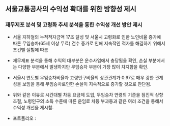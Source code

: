 ## 서울교통공사의 수익성 확대를 위한 방향성 제시

### 재무제포 분석 및 고령화 추세 분석을 통한 수익성 개선 방안 제시

- 서울 지하철의 누적적자금액 17조 달성 및 서울시 고령화로 인한 노인비율 증가에 따른 무임승차(65세 이상 무료) 건수 증가로 인해 지속적인 적자를 해결하기 위해서 조건별 실험에 따름
- 재무제표 분석을 통해 수익의 대부분은 운수사업에서 충당됨을 확인, 손실 부분에서는 다양한 부분에서 발생하지만 무임승차 부분이 가장 많이 차지함을 확인.
- 서울시 연도별 무임승차비율과 고령인구비율의 상관관계가 0.97로 매우 강한 관계성을 보임을 통해 무임승차로인한 손실이 지속적으로 증가할 것으로 판단됨.
- 위와 같은 이유로 시간대별 차등 요금제 도입, 무임승차 연령의 기준을 점진적 상향 조절, 노령인구의 소득 수준에 따른 운임료 차등 부과등과 같은 여러 조건을 통해서 수익성 개선을 제시함.

- 포트폴리오 : 
